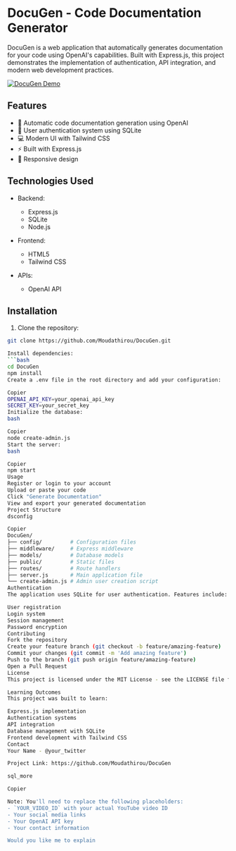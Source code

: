 # DocuGen - Code Documentation Generator

DocuGen is a web application that automatically generates documentation for your code using OpenAI's capabilities. Built with Express.js, this project demonstrates the implementation of authentication, API integration, and modern web development practices.

[![DocuGen Demo](https://img.youtube.com/vi/YOUR_VIDEO_ID/0.jpg)](https://www.youtube.com/watch?v=YOUR_VIDEO_ID)

## Features

- 📝 Automatic code documentation generation using OpenAI
- 🔐 User authentication system using SQLite
- 💻 Modern UI with Tailwind CSS
- ⚡ Built with Express.js
- 📱 Responsive design

## Technologies Used

- Backend:
  - Express.js
  - SQLite
  - Node.js
  
- Frontend:
  - HTML5
  - Tailwind CSS
  
- APIs:
  - OpenAI API

## Installation

1. Clone the repository:
```bash
git clone https://github.com/Moudathirou/DocuGen.git

Install dependencies:
```bash
cd DocuGen
npm install
Create a .env file in the root directory and add your configuration:

Copier
OPENAI_API_KEY=your_openai_api_key
SECRET_KEY=your_secret_key
Initialize the database:
bash

Copier
node create-admin.js
Start the server:
bash

Copier
npm start
Usage
Register or login to your account
Upload or paste your code
Click "Generate Documentation"
View and export your generated documentation
Project Structure
dsconfig

Copier
DocuGen/
├── config/         # Configuration files
├── middleware/     # Express middleware
├── models/         # Database models
├── public/         # Static files
├── routes/         # Route handlers
├── server.js       # Main application file
└── create-admin.js # Admin user creation script
Authentication
The application uses SQLite for user authentication. Features include:

User registration
Login system
Session management
Password encryption
Contributing
Fork the repository
Create your feature branch (git checkout -b feature/amazing-feature)
Commit your changes (git commit -m 'Add amazing feature')
Push to the branch (git push origin feature/amazing-feature)
Open a Pull Request
License
This project is licensed under the MIT License - see the LICENSE file for details.

Learning Outcomes
This project was built to learn:

Express.js implementation
Authentication systems
API integration
Database management with SQLite
Frontend development with Tailwind CSS
Contact
Your Name - @your_twitter

Project Link: https://github.com/Moudathirou/DocuGen

sql_more

Copier

Note: You'll need to replace the following placeholders:
- `YOUR_VIDEO_ID` with your actual YouTube video ID
- Your social media links
- Your OpenAI API key
- Your contact information

Would you like me to explain

